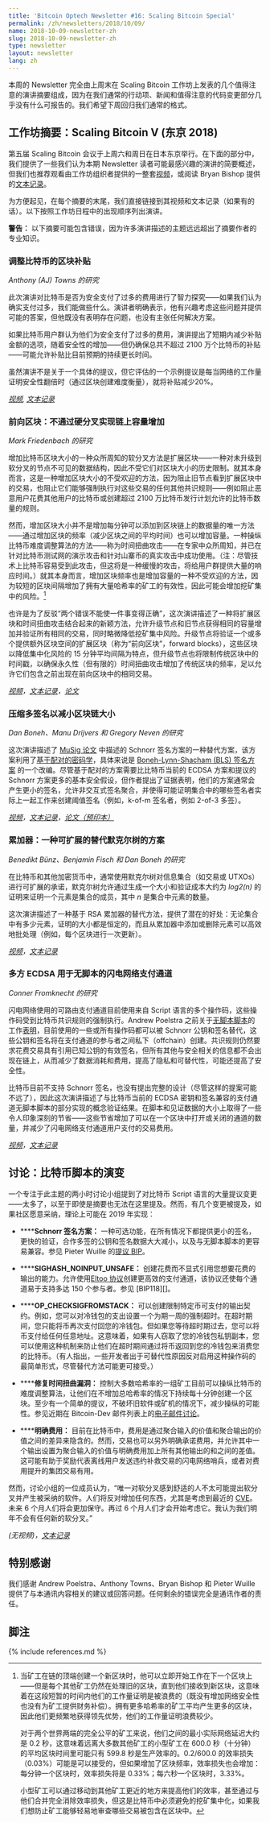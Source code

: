 ```yaml
---
title: 'Bitcoin Optech Newsletter #16: Scaling Bitcoin Special'
permalink: /zh/newsletters/2018/10/09/
name: 2018-10-09-newsletter-zh
slug: 2018-10-09-newsletter-zh
type: newsletter
layout: newsletter
lang: zh
---
```


本周的 Newsletter 完全由上周末在 Scaling Bitcoin 工作坊上发表的几个值得注意的演讲摘要组成，因为在我们通常的行动项、新闻和值得注意的代码变更部分几乎没有什么可报告的。我们希望下周回归我们通常的格式。

## 工作坊摘要：Scaling Bitcoin V (东京 2018)

第五届 Scaling Bitcoin 会议于上周六和周日在日本东京举行。在下面的部分中，我们提供了一些我们认为本期 Newsletter 读者可能最感兴趣的演讲的简要概述，但我们也推荐观看由工作坊组织者提供的一整套[视频][videos]，或阅读 Bryan Bishop 提供的[文本记录][transcripts]。

为方便起见，在每个摘要的末尾，我们直接链接到其视频和文本记录（如果有的话）。以下按照工作坊日程中的出现顺序列出演讲。

**警告：** 以下摘要可能包含错误，因为许多演讲描述的主题远远超出了摘要作者的专业知识。

### 调整比特币的区块补贴

*Anthony (AJ) Towns 的研究*

此次演讲对比特币是否为安全支付了过多的费用进行了智力探究——如果我们认为确实支付过多，我们能做些什么。演讲者明确表示，他有兴趣考虑这些问题并提供可能的答案，但他既没有表明存在问题，也没有主张任何解决方案。

如果比特币用户群认为他们为安全支付了过多的费用，演讲提出了短期内减少补贴金额的选项，随着安全性的增加——但仍确保总共不超过 2100 万个比特币的补贴——可能允许补贴比目前预期的持续更长时间。

虽然演讲不是关于一个具体的提议，但它评估的一个示例提议是每当网络的工作量证明安全性翻倍时（通过区块创建难度衡量），就将补贴减少20%。

*[视频][vid subsidy], [文本记录][tx subsidy]*

### 前向区块：不通过硬分叉实现链上容量增加

*Mark Friedenbach 的研究*

增加比特币区块大小的一种众所周知的软分叉方法是扩展区块——一种对未升级到软分叉的节点不可见的数据结构，因此不受它们对区块大小的历史限制。就其本身而言，这是一种增加区块大小的不受欢迎的方法，因为阻止旧节点看到扩展区块中的交易，也阻止它们能够强制执行对这些交易的任何其他共识规则——例如阻止恶意用户花费其他用户的比特币或创建超过 2100 万比特币发行计划允许的比特币数量的规则。

然而，增加区块大小并不是增加每分钟可以添加到区块链上的数据量的唯一方法——通过增加区块的频率（减少区块之间的平均时间）也可以增加容量。一种操纵比特币难度调整算法的方法——称为时间扭曲攻击——在专家中众所周知，并已在针对比特币测试网的演示攻击和针对山寨币的真实攻击中成功使用。（注：尽管技术上比特币容易受到此攻击，但这将是一种缓慢的攻击，将给用户群提供大量的响应时间。）就其本身而言，增加区块频率也是增加容量的一种不受欢迎的方法，因为较短的区块间隔增加了拥有大量哈希率的矿工的有效性，因此可能会增加挖矿集中的风险。[^freq-pow-waste]

也许是为了反驳“两个错误不能使一件事变得正确”，这次演讲描述了一种将扩展区块和时间扭曲攻击结合起来的新颖方法，允许升级节点和旧节点获得相同的容量增加并验证所有相同的交易，同时略微降低挖矿集中风险。升级节点将验证一个或多个提供额外区块空间的扩展区块（称为“前向区块”，forward blocks），这些区块以降低集中化风险的 15 分钟平均间隔为特点，但升级节点也将限制传统区块中的时间戳，以确保永久性（但有限的）时间扭曲攻击增加了传统区块的频率，足以允许它们包含之前出现在前向区块中的相同交易。

*[视频][vid forward blocks]，[文本记录][tx forward blocks]，[论文][paper forward blocks]*

### 压缩多签名以减小区块链大小

*Dan Boneh、Manu Drijvers 和 Gregory Neven 的研究*

这次演讲描述了 [MuSig 论文][MuSig paper] 中描述的 Schnorr 签名方案的一种替代方案，该方案利用了[基于配对的密码学][pairing-based cryptography]，具体来说是 [Boneh-Lynn-Shacham (BLS) 签名方案][bls sigs] 的一个改编。尽管基于配对的方案需要比比特币当前的 ECDSA 方案和提议的 Schnorr 方案更多的基本安全假设，但作者提出了证据表明，他们的方案通常会产生更小的签名，允许非交互式签名聚合，并使得可能证明集合中的哪些签名者实际上一起工作来创建阈值签名（例如，k-of-m 签名者，例如 2-of-3 多签）。

*[视频][vid bls msig]，[文本记录][tx bls msig]，[论文（预印本）][paper bls msig]*

### 累加器：一种可扩展的替代默克尔树的方案

*Benedikt Bünz、Benjamin Fisch 和 Dan Boneh 的研究*

在比特币和其他加密货币中，通常使用默克尔树对信息集合（如交易或 UTXOs）进行可扩展的承诺，默克尔树允许通过生成一个大小和验证成本大约为 *log2(n)* 的证明来证明一个元素是集合的成员，其中 *n* 是集合中元素的数量。

这次演讲描述了一种基于 RSA 累加器的替代方法，提供了潜在的好处：无论集合中有多少元素，证明的大小都是恒定的，而且从累加器中添加或删除元素可以高效地批处理（例如，每个区块进行一次更新）。

*[视频][vid accumulators]，[文本记录][tx accumulators]*

### 多方 ECDSA 用于无脚本的闪电网络支付通道

*Conner Fromknecht 的研究*

闪电网络使用的可路由支付通道目前使用来自 Script 语言的多个操作码，这些操作码受到比特币共识规则的强制执行。Andrew Poelstra 之前关于[无脚本脚本][scriptless scripts transcript]的工作[表明][ln scriptless scripts]，目前使用的一些或所有操作码都可以被 Schnorr 公钥和签名替代，这些公钥和签名将在支付通道的参与者之间私下（offchain）创建。共识规则仍然要求花费交易具有引用已知公钥的有效签名，但所有其他与安全相关的信息都不会出现在链上，从而减少了数据消耗和费用，提高了隐私和可替代性，可能还提高了安全性。

比特币目前不支持 Schnorr 签名，也没有提出完整的设计（尽管这样的提案可能不远了），因此这次演讲描述了与比特币当前的 ECDSA 密钥和签名兼容的支付通道无脚本脚本的部分实现的概念验证结果。在脚本和见证数据的大小上取得了一些令人印象深刻的节省——这些节省增加了可以在一个区块中打开或关闭的通道的数量，并减少了闪电网络支付通道用户支付的交易费用。

*[视频][vid scriptless ecdsa]，[文本记录][tx scriptless ecdsa]*

## 讨论：比特币脚本的演变

一个专注于此主题的两小时讨论小组提到了对比特币 Script 语言的大量提议变更——太多了，以至于即使是摘要也无法在这里提及。然而，有几个变更被提及，如果社区愿意采纳，理论上可能在 2019 年实现：

- **<!--schnorr-signature-scheme-->****Schnorr 签名方案：** 一种可选功能，在所有情况下都提供更小的签名，更快的验证，合作多签的公钥和签名数据大大减小，以及与无脚本脚本的更容易兼容。参见 Pieter Wuille 的[提议 BIP][schnorr pre-bip]。

- **<!--sighash-noinput-unsafe-->****SIGHASH_NOINPUT_UNSAFE：** 创建花费而不显式引用您想要花费的输出的能力。允许使用[Eltoo 协议][Eltoo protocol]创建更高效的支付通道，该协议还使每个通道易于支持多达 150 个参与者。参见 [BIP118][]。

- **<!--op-checksigfromstack-->****OP_CHECKSIGFROMSTACK：** 可以创建限制特定币可支付的输出契约。例如，您可以对冷钱包的支出设置一个为期一周的强制超时。在超时期间，您只能将币再次支付回您的冷钱包。但如果您等待超时期过去，您可以将币支付给任何任意地址。这意味着，如果有人窃取了您的冷钱包私钥副本，您可以使用这种机制来防止他们在超时期间通过将币返回到您的冷钱包来消费您的比特币。（有人指出，一些开发者出于可替代性原因反对启用这种操作码的最简单形式，尽管替代方法可能更可接受。）

- **<!--fixing-the-time-warp-bug-->****修复时间扭曲漏洞：** 控制大多数哈希率的一组矿工目前可以操纵比特币的难度调整算法，让他们在不增加总哈希率的情况下持续每十分钟创建一个区块。至少有一个简单的提议，不破坏旧软件或矿机的情况下，减少操纵的可能性。参见近期在 Bitcoin-Dev 邮件列表上的[电子邮件讨论][bitcoin-dev timewarp]。

- **<!--explicit-fees-->****明确费用：** 目前在比特币中，费用是通过聚合输入的价值和聚合输出的价值之间的差异来隐含的。然而，交易也可以另外明确承诺费用，并允许其中一个输出设置为聚合输入的价值与明确费用加上所有其他输出的和之间的差值。这可能有助于奖励代表离线用户发送违约补救交易的闪电网络哨兵，或者对费用提升的集团交易有用。

然而，讨论小组的一位成员认为，“唯一对软分叉感到舒适的人不太可能提出软分叉并产生被采纳的软件。人们将反对增加任何东西，尤其是考虑到最近的 [CVE][CVE-2018-17144]。未来 6 个月人们将会更加保守。再过 6 个月人们才会开始考虑它。我认为我们明年不会有任何新的软分叉。”

*(无视频)，[文本记录][tx script]*

## 特别感谢

我们感谢 Andrew Poelstra、Anthony Towns、Bryan Bishop 和 Pieter Wuille 提供了与本通讯内容相关的建议或回答问题。任何剩余的错误完全是通讯作者的责任。

## 脚注

[^freq-pow-waste]:
    当矿工在链的顶端创建一个新区块时，他可以立即开始工作在下一个区块上——但是每个其他矿工仍然在处理旧的区块，直到他们接收到新区块，这意味着在这段短暂的时间内他们的工作量证明是被浪费的（既没有增加网络安全性也没有为矿工提供财务补偿）。拥有更多哈希率的矿工平均产生更多的区块，因此他们更频繁地获得领先优势，他们的工作量证明浪费较少。

    对于两个世界两端的完全公平的矿工来说，他们之间的最小实际网络延迟大约是 0.2 秒，这意味着远离大多数其他矿工的小型矿工在 600.0 秒（十分钟）的平均区块时间里可能只有 599.8 秒是生产效率的。0.2/600.0 的效率损失（0.03%）可能是可以接受的，但如果增加了区块频率，效率损失也会增加：每分钟一个区块时，效率损失将是 0.33%；每六秒一个区块时，3.33%。

    小型矿工可以通过移动到其他矿工更近的地方来提高他们的效率，甚至通过与他们合并完全消除效率损失，但这是比特币中必须避免的挖矿集中化，如果我们想防止矿工能够轻易地审查哪些交易被包含在区块中。

{% include references.md %}

[videos]: https://tokyo2018.scalingbitcoin.org/#remote-participation
[transcripts]: https://diyhpl.us/wiki/transcripts/scalingbitcoin/tokyo-2018/
[vid subsidy]: https://youtu.be/y8hJ0VTPE34?t=39
[tx subsidy]: https://diyhpl.us/wiki/transcripts/scalingbitcoin/tokyo-2018/playing-with-fire-adjusting-bitcoin-block-subsidy/
[vid forward blocks]: https://youtu.be/y8hJ0VTPE34?t=3744
[tx forward blocks]: https://diyhpl.us/wiki/transcripts/scalingbitcoin/tokyo-2018/forward-blocks/
[paper forward blocks]: http://freico.in/forward-blocks-scalingbitcoin-paper.pdf
[vid bls msig]: https://youtu.be/IMzLa9B1_3E?t=29
[tx bls msig]: https://diyhpl.us/wiki/transcripts/scalingbitcoin/tokyo-2018/compact-multi-signatures-for-smaller-blockchains/
[paper bls msig]: https://eprint.iacr.org/2018/483.pdf
[vid accumulators]: https://youtu.be/IMzLa9B1_3E?t=3522
[tx accumulators]: https://diyhpl.us/wiki/transcripts/scalingbitcoin/tokyo-2018/accumulators/
[vid scriptless ecdsa]: https://youtu.be/3mJURLD2XS8?t=3624
[tx scriptless ecdsa]: https://diyhpl.us/wiki/transcripts/scalingbitcoin/tokyo-2018/scriptless-ecdsa/
[tx script]: https://diyhpl.us/wiki/transcripts/scalingbitcoin/tokyo-2018/bitcoin-script/
[musig paper]: https://eprint.iacr.org/2018/068
[schnorr pre-bip]: https://github.com/sipa/bips/blob/bip-schnorr/bip-schnorr.mediawiki
[pairing-based cryptography]: https://en.wikipedia.org/wiki/Pairing-based_cryptography
[bls sigs]: https://en.wikipedia.org/wiki/Boneh%E2%80%93Lynn%E2%80%93Shacham
[scriptless scripts transcript]: https://scalingbitcoin.org/transcript/stanford2017/using-the-chain-for-what-chains-are-good-for
[eltoo protocol]: https://blockstream.com/2018/04/30/eltoo-next-lightning.html
[bitcoin-dev timewarp]: https://gnusha.org/url/https://lists.linuxfoundation.org/pipermail/bitcoin-dev/2018-August/016316.html
[ln scriptless scripts]: https://lists.launchpad.net/mimblewimble/msg00086.html
[cve-2018-17144]: https://cve.mitre.org/cgi-bin/cvename.cgi?name=CVE-2018-17144
